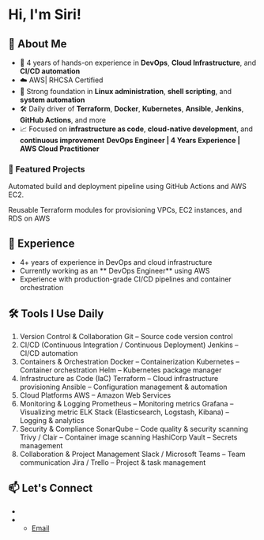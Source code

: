 # Hi, I'm Siri!  

## 🚀 About Me

- 💼 4 years of hands-on experience in **DevOps**, **Cloud Infrastructure**, and **CI/CD automation**
- ☁️ AWS| RHCSA Certified
- 🐧 Strong foundation in **Linux administration**, **shell scripting**, and **system automation**
- 🛠️ Daily driver of **Terraform**, **Docker**, **Kubernetes**, **Ansible**, **Jenkins**, **GitHub Actions**, and more
- 📈 Focused on **infrastructure as code**, **cloud-native development**, and **continuous improvement**
**DevOps Engineer | 4 Years Experience | AWS Cloud Practitioner**

### 🚀 Featured Projects

Automated build and deployment pipeline using GitHub Actions and AWS EC2. 

Reusable Terraform modules for provisioning VPCs, 
EC2 instances, and RDS on AWS

## 🎯 Experience

- 4+ years of experience in DevOps and cloud infrastructure
- Currently working as an ** DevOps Engineer** using AWS
- Experience with production-grade CI/CD pipelines and container orchestration

## 🛠️ Tools I Use Daily
1. Version Control & Collaboration
Git – Source code version control
2. CI/CD (Continuous Integration / Continuous Deployment)
Jenkins – CI/CD automation
3. Containers & Orchestration
Docker – Containerization
Kubernetes – Container orchestration
Helm – Kubernetes package manager
4. Infrastructure as Code (IaC)
Terraform – Cloud infrastructure provisioning
Ansible – Configuration management & automation
5. Cloud Platforms
AWS – Amazon Web Services
6. Monitoring & Logging
Prometheus – Monitoring metrics
Grafana – Visualizing metric
ELK Stack (Elasticsearch, Logstash, Kibana) – Logging & analytics
7. Security & Compliance
SonarQube – Code quality & security scanning
Trivy / Clair – Container image scanning
HashiCorp Vault – Secrets management
8. Collaboration & Project Management
Slack / Microsoft Teams – Team communication
Jira / Trello – Project & task management
## 📫 Let's Connect

- [LinkedIn]:https://www.linkedin.com/in/sirisha-pasupuleti-121656335/
- - [Email](pasupuleti050885@gmail.com)



